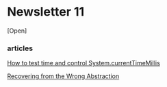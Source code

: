 # Newsletter 11
[Open]
### articles

[How to test time and control System.currentTimeMillis](http://blog.blundellapps.co.uk/how-to-test-time-and-control-system-currenttimemillis/)

[Recovering from the Wrong Abstraction](http://us3.campaign-archive1.com/?u=1090565ccff48ac602d0a84b4&id=92902a19e4)
